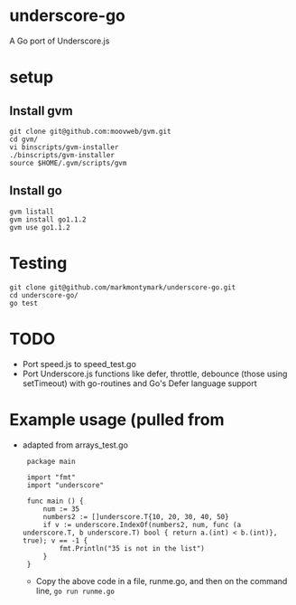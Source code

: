 # underscore-go

A Go port of Underscore.js

# setup

## Install gvm

	git clone git@github.com:moovweb/gvm.git
	cd gvm/
	vi binscripts/gvm-installer 
	./binscripts/gvm-installer 
	source $HOME/.gvm/scripts/gvm

## Install go

	gvm listall
	gvm install go1.1.2
	gvm use go1.1.2


# Testing

	git clone git@github.com/markmontymark/underscore-go.git
	cd underscore-go/
	go test

# TODO

 -	Port speed.js to speed\_test.go
 - Port Underscore.js functions like defer, throttle, debounce (those using setTimeout) with go-routines and Go's Defer language support

# Example usage (pulled from

 - adapted from arrays\_test.go

		package main

		import "fmt"
		import "underscore"

		func main () {
			num := 35
			numbers2 := []underscore.T{10, 20, 30, 40, 50}
			if v := underscore.IndexOf(numbers2, num, func (a underscore.T, b underscore.T) bool { return a.(int) < b.(int)}, true); v == -1 {
				fmt.Println("35 is not in the list")
			}
		}

	- Copy the above code in a file, runme.go, and then on the command line, `go run runme.go`

